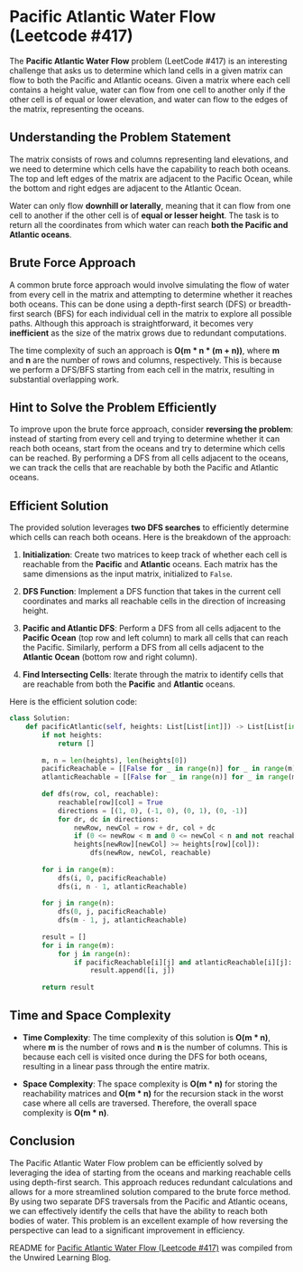 # Pacific Atlantic Water Flow (Leetcode #417)

The **Pacific Atlantic Water Flow** problem (LeetCode #417) is an interesting challenge that asks us to determine which land cells in a given matrix can flow to both the Pacific and Atlantic oceans. Given a matrix where each cell contains a height value, water can flow from one cell to another only if the other cell is of equal or lower elevation, and water can flow to the edges of the matrix, representing the oceans.

## Understanding the Problem Statement

The matrix consists of rows and columns representing land elevations, and we need to determine which cells have the capability to reach both oceans. The top and left edges of the matrix are adjacent to the Pacific Ocean, while the bottom and right edges are adjacent to the Atlantic Ocean.

Water can only flow **downhill or laterally**, meaning that it can flow from one cell to another if the other cell is of **equal or lesser height**. The task is to return all the coordinates from which water can reach **both the Pacific and Atlantic oceans**.

## Brute Force Approach

A common brute force approach would involve simulating the flow of water from every cell in the matrix and attempting to determine whether it reaches both oceans. This can be done using a depth-first search (DFS) or breadth-first search (BFS) for each individual cell in the matrix to explore all possible paths. Although this approach is straightforward, it becomes very **inefficient** as the size of the matrix grows due to redundant computations.

The time complexity of such an approach is **O(m \* n \* (m + n))**, where **m** and **n** are the number of rows and columns, respectively. This is because we perform a DFS/BFS starting from each cell in the matrix, resulting in substantial overlapping work.

## Hint to Solve the Problem Efficiently

To improve upon the brute force approach, consider **reversing the problem**: instead of starting from every cell and trying to determine whether it can reach both oceans, start from the oceans and try to determine which cells can be reached. By performing a DFS from all cells adjacent to the oceans, we can track the cells that are reachable by both the Pacific and Atlantic oceans.

## Efficient Solution

The provided solution leverages **two DFS searches** to efficiently determine which cells can reach both oceans. Here is the breakdown of the approach:

1. **Initialization**: Create two matrices to keep track of whether each cell is reachable from the **Pacific** and **Atlantic** oceans. Each matrix has the same dimensions as the input matrix, initialized to `False`.
    
2. **DFS Function**: Implement a DFS function that takes in the current cell coordinates and marks all reachable cells in the direction of increasing height.
    
3. **Pacific and Atlantic DFS**: Perform a DFS from all cells adjacent to the **Pacific Ocean** (top row and left column) to mark all cells that can reach the Pacific. Similarly, perform a DFS from all cells adjacent to the **Atlantic Ocean** (bottom row and right column).
    
4. **Find Intersecting Cells**: Iterate through the matrix to identify cells that are reachable from both the **Pacific** and **Atlantic** oceans.
    

Here is the efficient solution code:

```python
class Solution:
    def pacificAtlantic(self, heights: List[List[int]]) -> List[List[int]]:
        if not heights:
            return []
        
        m, n = len(heights), len(heights[0])
        pacificReachable = [[False for _ in range(n)] for _ in range(m)]
        atlanticReachable = [[False for _ in range(n)] for _ in range(m)]
        
        def dfs(row, col, reachable):
            reachable[row][col] = True
            directions = [(1, 0), (-1, 0), (0, 1), (0, -1)]
            for dr, dc in directions:
                newRow, newCol = row + dr, col + dc
                if (0 <= newRow < m and 0 <= newCol < n and not reachable[newRow][newCol] and
                heights[newRow][newCol] >= heights[row][col]):
                    dfs(newRow, newCol, reachable)
        
        for i in range(m):
            dfs(i, 0, pacificReachable)
            dfs(i, n - 1, atlanticReachable)
        
        for j in range(n):
            dfs(0, j, pacificReachable)
            dfs(m - 1, j, atlanticReachable)
        
        result = []
        for i in range(m):
            for j in range(n):
                if pacificReachable[i][j] and atlanticReachable[i][j]:
                    result.append([i, j])
        
        return result
```

## Time and Space Complexity

* **Time Complexity**: The time complexity of this solution is **O(m \* n)**, where **m** is the number of rows and **n** is the number of columns. This is because each cell is visited once during the DFS for both oceans, resulting in a linear pass through the entire matrix.
    
* **Space Complexity**: The space complexity is **O(m \* n)** for storing the reachability matrices and **O(m \* n)** for the recursion stack in the worst case where all cells are traversed. Therefore, the overall space complexity is **O(m \* n)**.
    

## Conclusion

The Pacific Atlantic Water Flow problem can be efficiently solved by leveraging the idea of starting from the oceans and marking reachable cells using depth-first search. This approach reduces redundant calculations and allows for a more streamlined solution compared to the brute force method. By using two separate DFS traversals from the Pacific and Atlantic oceans, we can effectively identify the cells that have the ability to reach both bodies of water. This problem is an excellent example of how reversing the perspective can lead to a significant improvement in efficiency.


README for [Pacific Atlantic Water Flow (Leetcode #417)](https://blog.unwiredlearning.com/pacific-atlantic-water-flow) was compiled from the Unwired Learning Blog.
